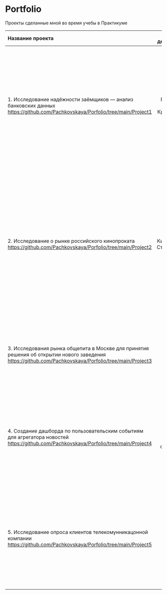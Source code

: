 # Portfolio
Проекты сделанные мной во время учебы в Практикуме

| Название проекта | Сфера деятельности  |  Навыки и интструменты  | Задачи проекта  |Описание проекта |
|:------------- |:---------------:|:---------------:|:---------------:| :-------------:|
|1. Исследование надёжности заёмщиков — анализ банковских данных https://github.com/Pachkovskaya/Porfolio/tree/main/Project1| Банковская сфера Кредитование |Предобработка данных Pyton Pandas |На основе статистики о платёжеспособности клиентов исследовать влияет ли семейное положение и количество детей клиента на факт возврата кредита в срок |     На основе данных кредитного отдела банка исследовала влияние семейного положения и количества детей на факт погашения кредита в срок. Получила информацию о данных. Определила и обработала пропуски. Заменила типы данных на соответствующие хранящимся данным. Удалила дубликаты. Выделила леммы в значениях столбца и категоризированных данных. |
| 2. Исследование о рынке российского кинопроката https://github.com/Pachkovskaya/Porfolio/tree/main/Project2| Оффлайн  Кинематограф Стриминговые сервисы      |Pyton Pandas Seaborn Plotly визуализация данных        |Используя данные государственного портала и сервиса “КиноПоиск”, провести исследование, изучить текущие тренды и визуализировать полученные результаты.|Изучила рынок российского кинопроката и выявила текущие тренды. Уделила внимание фильмам, которые получили государственную поддержку. Ответила на вопрос, насколько такие фильмы интересны зрителю. Данные опубликованы на портале открытых данных Министерства культуры. Набор данных содержит информацию о прокатных удостоверениях, сборах и государственной поддержке фильмов, а также информацию с сайта КиноПоиск.    |
| 3. Исследования рынка общепита в Москве для принятия решения об открытии нового заведения https://github.com/Pachkovskaya/Porfolio/tree/main/Project3| Стартапы Бизнес Оффлайн        |Pyton Pandas предобработка данных исследовательский анализ данных визуализация данных        |Используя данные государственного портала и сервиса “КиноПоиск”, проведите исследование, изучите текущие тренды и визуализируйте полученные результаты.|Исследование рынка общественного питания на основе открытых данных, подготовка презентации.        | Подготовила исследование рынка на основе открытых данных о заведениях общественного питания Москвы, визуализировала полученные данные. На основе данных выбрала место для открытия новой кофейни. В построении графиков я использовала библиотеки seaborn и plotly.    |
|4. Создание дашборда по пользовательским событиям для агрегатора новостей https://github.com/Pachkovskaya/Porfolio/tree/main/Project4    | Интернет сервисы Площадки объявлений        |Tableu продуктовые метрики построение дашбордов        |TED (от англ. technology, education, design — «технологии, образование, дизайн») — некоммерческий фонд, который проводит популярные конференции. На них выступают специалисты из разных областей. Исследовала историю TED-конференций и создадите дашборд в Tableau на основе полученных данных.      |       Подготовила интерактивный дашборд на основе данных о конференциях. Для создания дашбордов использован BI-инструмент Tableau.    |
|5. Исследование опроса клиентов телекомунникацонной компании https://github.com/Pachkovskaya/Porfolio/tree/main/Project5 | Телеком        |Pyton Pandas SQL Tableu построение дашбордов       |Исследование данных с результатами опроса, отражающего текущий уровень потребительской лояльности (NPS) клиентов телекоммуникационной компании.        |        Заказчик этого исследования — большая телекоммуникационная компания. Перед компанией стоит задача определить текущий уровень потребительской лояльности, или NPS (от англ. Net Promoter Score). Подготовила дашборд с итогами опроса компании.Выгрузила данные в SQLite. |
